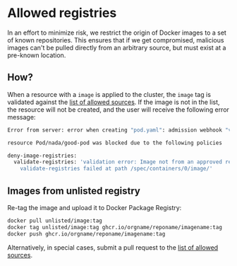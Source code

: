# Allowed registries

In an effort to minimize risk, we restrict the origin of Docker images to a set of known repositories.
This ensures that if we get compromised, malicious images can't be pulled directly from an arbitrary source, but must
exist at a pre-known location.

## How?

When a resource with a `image` is applied to the cluster, the `image` tag is validated against
the [list of allowed sources].
If the image is not in the list, the resource will not be created, and the user will receive the following error
message:

```bash
Error from server: error when creating "pod.yaml": admission webhook "validate.kyverno.svc-fail" denied the request: 

resource Pod/nada/good-pod was blocked due to the following policies

deny-image-registries:
  validate-registries: 'validation error: Image not from an approved registry. See documentation: https://docs.nais.io/deployment/allowed-registries/ Rule
    validate-registries failed at path /spec/containers/0/image/'
```

## Images from unlisted registry

Re-tag the image and upload it to Docker Package Registry:

```bash
docker pull unlisted/image:tag
docker tag unlisted/image:tag ghcr.io/orgname/reponame/imagename:tag
docker push ghcr.io/orgname/reponame/imagename:tag
```


Alternatively, in special cases, submit a pull request to the [list of allowed sources].

[list of allowed sources]: https://github.com/nais/helm-charts/blob/main/charts/kyverno-policies/values.yaml